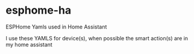 # esphome-ha
ESPHome Yamls used in Home Assistant 

I use these YAMLS for device(s), when possible the smart action(s) are in my home assistant 

